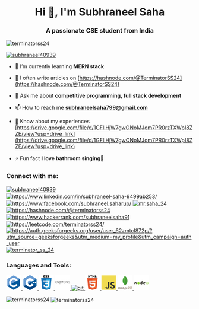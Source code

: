<h1 align="center">Hi 👋, I'm Subhraneel Saha</h1>
<h3 align="center">A passionate CSE student from India</h3>

<p align="left"> <img src="https://komarev.com/ghpvc/?username=terminatorss24&label=Profile%20views&color=0e75b6&style=flat" alt="terminatorss24" /> </p>

<p align="left"> <a href="https://twitter.com/subhraneel40939" target="blank"><img src="https://img.shields.io/twitter/follow/subhraneel40939?logo=twitter&style=for-the-badge" alt="subhraneel40939" /></a> </p>

- 🌱 I’m currently learning **MERN stack**

- 📝 I often write articles on [https://hashnode.com/@TerminatorSS24](https://hashnode.com/@TerminatorSS24)

- 💬 Ask me about **competitive programming, full stack development**

- 📫 How to reach me **subhraneelsaha799@gmail.com**

- 📄 Know about my experiences [https://drive.google.com/file/d/1GFIlHjW7gwONoMJom7PR0rzTXWpI8ZZE/view?usp=drive_link](https://drive.google.com/file/d/1GFIlHjW7gwONoMJom7PR0rzTXWpI8ZZE/view?usp=drive_link)

- ⚡ Fun fact **I love bathroom singing🤣**

<h3 align="left">Connect with me:</h3>
<p align="left">
<a href="https://twitter.com/subhraneel40939" target="blank"><img align="center" src="https://raw.githubusercontent.com/rahuldkjain/github-profile-readme-generator/master/src/images/icons/Social/twitter.svg" alt="subhraneel40939" height="30" width="40" /></a>
<a href="https://www.linkedin.com/in/subhraneel-saha-9499ab253/" target="blank"><img align="center" src="https://raw.githubusercontent.com/rahuldkjain/github-profile-readme-generator/master/src/images/icons/Social/linked-in-alt.svg" alt="https://www.linkedin.com/in/subhraneel-saha-9499ab253/" height="30" width="40" /></a>
<a href="https://fb.com/https://www.facebook.com/subhraneel.saharup/" target="blank"><img align="center" src="https://raw.githubusercontent.com/rahuldkjain/github-profile-readme-generator/master/src/images/icons/Social/facebook.svg" alt="https://www.facebook.com/subhraneel.saharup/" height="30" width="40" /></a>
<a href="https://instagram.com/mr.saha_24" target="blank"><img align="center" src="https://raw.githubusercontent.com/rahuldkjain/github-profile-readme-generator/master/src/images/icons/Social/instagram.svg" alt="mr.saha_24" height="30" width="40" /></a>
<a href="https://hashnode.com/@terminatorss24" target="blank"><img align="center" src="https://raw.githubusercontent.com/rahuldkjain/github-profile-readme-generator/master/src/images/icons/Social/hashnode.svg" alt="https://hashnode.com/@terminatorss24" height="30" width="40" /></a>
<a href="https://www.hackerrank.com/subhraneelsaha91" target="blank"><img align="center" src="https://raw.githubusercontent.com/rahuldkjain/github-profile-readme-generator/master/src/images/icons/Social/hackerrank.svg" alt="https://www.hackerrank.com/subhraneelsaha91" height="30" width="40" /></a>
<a href="https://leetcode.com/terminatorss24/" target="blank"><img align="center" src="https://raw.githubusercontent.com/rahuldkjain/github-profile-readme-generator/master/src/images/icons/Social/leet-code.svg" alt="https://leetcode.com/terminatorss24/" height="30" width="40" /></a>
<a href="https://auth.geeksforgeeks.org/user/user_62zmtcl872p/?utm_source=geeksforgeeks&utm_medium=my_profile&utm_campaign=auth_user" target="blank"><img align="center" src="https://raw.githubusercontent.com/rahuldkjain/github-profile-readme-generator/master/src/images/icons/Social/geeks-for-geeks.svg" alt="https://auth.geeksforgeeks.org/user/user_62zmtcl872p/?utm_source=geeksforgeeks&utm_medium=my_profile&utm_campaign=auth_user" height="30" width="40" /></a>
<a href="https://discord.gg/terminator_ss_24" target="blank"><img align="center" src="https://raw.githubusercontent.com/rahuldkjain/github-profile-readme-generator/master/src/images/icons/Social/discord.svg" alt="terminator_ss_24" height="30" width="40" /></a>
</p>

<h3 align="left">Languages and Tools:</h3>
<p align="left"> <a href="https://www.cprogramming.com/" target="_blank" rel="noreferrer"> <img src="https://raw.githubusercontent.com/devicons/devicon/master/icons/c/c-original.svg" alt="c" width="40" height="40"/> </a> <a href="https://www.w3schools.com/cpp/" target="_blank" rel="noreferrer"> <img src="https://raw.githubusercontent.com/devicons/devicon/master/icons/cplusplus/cplusplus-original.svg" alt="cplusplus" width="40" height="40"/> </a> <a href="https://www.w3schools.com/css/" target="_blank" rel="noreferrer"> <img src="https://raw.githubusercontent.com/devicons/devicon/master/icons/css3/css3-original-wordmark.svg" alt="css3" width="40" height="40"/> </a> <a href="https://expressjs.com" target="_blank" rel="noreferrer"> <img src="https://raw.githubusercontent.com/devicons/devicon/master/icons/express/express-original-wordmark.svg" alt="express" width="40" height="40"/> </a> <a href="https://git-scm.com/" target="_blank" rel="noreferrer"> <img src="https://www.vectorlogo.zone/logos/git-scm/git-scm-icon.svg" alt="git" width="40" height="40"/> </a> <a href="https://www.w3.org/html/" target="_blank" rel="noreferrer"> <img src="https://raw.githubusercontent.com/devicons/devicon/master/icons/html5/html5-original-wordmark.svg" alt="html5" width="40" height="40"/> </a> <a href="https://developer.mozilla.org/en-US/docs/Web/JavaScript" target="_blank" rel="noreferrer"> <img src="https://raw.githubusercontent.com/devicons/devicon/master/icons/javascript/javascript-original.svg" alt="javascript" width="40" height="40"/> </a> <a href="https://www.mongodb.com/" target="_blank" rel="noreferrer"> <img src="https://raw.githubusercontent.com/devicons/devicon/master/icons/mongodb/mongodb-original-wordmark.svg" alt="mongodb" width="40" height="40"/> </a> <a href="https://nodejs.org" target="_blank" rel="noreferrer"> <img src="https://raw.githubusercontent.com/devicons/devicon/master/icons/nodejs/nodejs-original-wordmark.svg" alt="nodejs" width="40" height="40"/> </a> </p>

<p><img align="left" src="https://github-readme-stats.vercel.app/api/top-langs?username=terminatorss24&show_icons=true&locale=en&layout=compact" alt="terminatorss24" /></p>

<p>&nbsp;<img align="center" src="https://github-readme-stats.vercel.app/api?username=terminatorss24&show_icons=true&locale=en" alt="terminatorss24" /></p>
